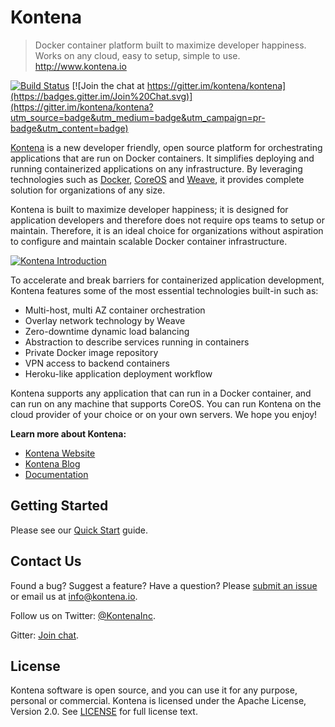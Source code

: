 # Kontena

> Docker container platform built to maximize developer happiness. Works on any cloud, easy to setup, simple to use. http://www.kontena.io 

[![Build Status](https://travis-ci.org/kontena/kontena.svg?branch=master)](https://travis-ci.org/kontena/kontena)
[![Join the chat at https://gitter.im/kontena/kontena](https://badges.gitter.im/Join%20Chat.svg)](https://gitter.im/kontena/kontena?utm_source=badge&utm_medium=badge&utm_campaign=pr-badge&utm_content=badge)

[Kontena](http://www.kontena.io) is a new developer friendly, open source platform for orchestrating applications that are run on Docker containers. It simplifies deploying and running containerized applications on any infrastructure. By leveraging technologies such as [Docker](https://www.docker.com/), [CoreOS](https://coreos.com/) and [Weave](http://weave.works/), it provides complete solution for organizations of any size.

Kontena is built to maximize developer happiness; it is designed for application developers and therefore does not require ops teams to setup or maintain. Therefore, it is an ideal choice for organizations without aspiration to configure and maintain scalable Docker container infrastructure.

[![Kontena Introduction](https://asciinema.org/a/25815.png)](https://asciinema.org/a/25815)

To accelerate and break barriers for containerized application development, Kontena features some of the most essential technologies built-in such as:

* Multi-host, multi AZ container orchestration
* Overlay network technology by Weave 
* Zero-downtime dynamic load balancing
* Abstraction to describe services running in containers
* Private Docker image repository
* VPN access to backend containers
* Heroku-like application deployment workflow

Kontena supports any application that can run in a Docker container, and can run on any machine that supports CoreOS. You can run Kontena on the cloud provider of your choice or on your own servers. We hope you enjoy!

**Learn more about Kontena:**
- [Kontena Website](http://www.kontena.io)
- [Kontena Blog](http://blog.kontena.io)
- [Documentation](http://www.kontena.io/docs)

## Getting Started

Please see our [Quick Start](http://www.kontena.io/docs/getting-started/quick-start) guide.

## Contact Us

Found a bug? Suggest a feature? Have a question? Please [submit an issue](https://github.com/kontena/kontena/issues) or email us at <a href="mailto:info@kontena.io">info@kontena.io</a>.

Follow us on Twitter: [@KontenaInc](https://twitter.com/KontenaInc).

Gitter: [Join chat](https://gitter.im/kontena/kontena).

## License

Kontena software is open source, and you can use it for any purpose, personal or commercial. Kontena is licensed under the Apache License, Version 2.0. See [LICENSE](LICENSE) for full license text.
